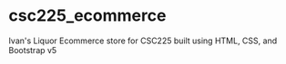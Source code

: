 # csc225_ecommerce
Ivan's Liquor Ecommerce store for CSC225 built using HTML, CSS, and Bootstrap v5
